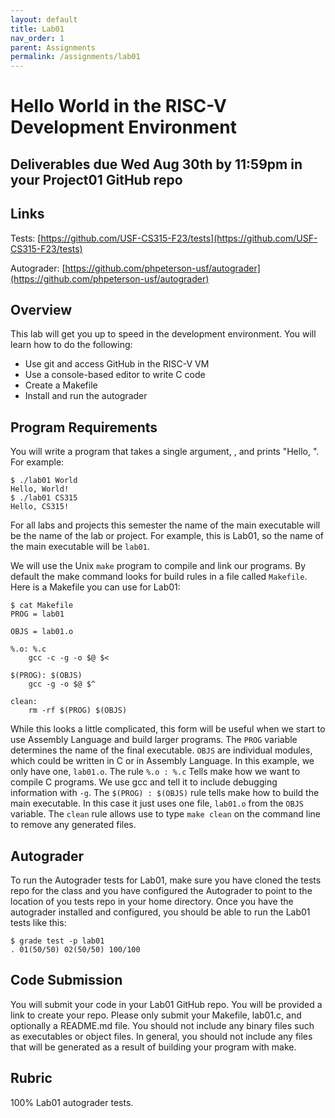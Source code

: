 ```yaml
---
layout: default
title: Lab01
nav_order: 1
parent: Assignments
permalink: /assignments/lab01
---
```


# Hello World in the RISC-V Development Environment

## Deliverables due Wed Aug 30th by 11:59pm in your Project01 GitHub repo

## Links

Tests: [https://github.com/USF-CS315-F23/tests](https://github.com/USF-CS315-F23/tests)

Autograder: [https://github.com/phpeterson-usf/autograder](https://github.com/phpeterson-usf/autograder)

## Overview

This lab will get you up to speed in the development environment. You will learn how to do the following:

- Use git and access GitHub in the RISC-V VM
- Use a console-based editor to write C code
- Create a Makefile
- Install and run the autograder

## Program Requirements

You will write a program that takes a single argument, <str>, and prints "Hello, <str>". For example:

```text
$ ./lab01 World
Hello, World!
$ ./lab01 CS315
Hello, CS315!
```

For all labs and projects this semester the name of the main executable will be the name of the lab or project. For example, this is Lab01, so the name of the main executable will be ```lab01```.

We will use the Unix ```make``` program to compile and link our programs. By default the make command looks for build rules in a file called ```Makefile```. Here is a Makefile you can use for Lab01:

```
$ cat Makefile
PROG = lab01

OBJS = lab01.o

%.o: %.c
	gcc -c -g -o $@ $<

$(PROG): $(OBJS)
	gcc -g -o $@ $^

clean:
	rm -rf $(PROG) $(OBJS)
```

While this looks a little complicated, this form will be useful when we start to use Assembly Language and build larger programs. The ```PROG``` variable determines the name of the final executable. ```OBJS``` are individual modules, which could be written in C or in Assembly Language. In this example, we only have one, ```lab01.o```. The rule ```%.o : %.c``` Tells make how we want to compile C programs. We use gcc and tell it to include debugging information with ```-g```. The ```$(PROG) : $(OBJS)``` rule tells make how to build the main executable. In this case it just uses one file, ```lab01.o``` from the ```OBJS``` variable. The ```clean``` rule allows use to type ```make clean``` on the command line to remove any generated files.

## Autograder

To run the Autograder tests for Lab01, make sure you have cloned the tests repo for the class and you have configured the Autograder to point to the location of you tests repo in your home directory. Once you have the autograder installed and configured, you should be able to run the Lab01 tests like this:

```text
$ grade test -p lab01
. 01(50/50) 02(50/50) 100/100
```

## Code Submission

You will submit your code in your Lab01 GitHub repo. You will be provided a link to create your repo. Please only submit your Makefile, lab01.c, and optionally a README.md file. You should not include any binary files such as executables or object files. In general, you should not include any files that will be generated as a result of building your program with make.

## Rubric

100% Lab01 autograder tests.


